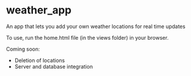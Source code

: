 # weather_app
An app that lets you add your own weather locations for real time updates

To use, run the home.html file (in the views folder) in your browser. 

Coming soon: 
- Deletion of locations
- Server and database integration
